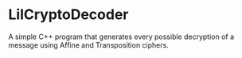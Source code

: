 # LilCryptoDecoder
A simple C++ program that generates every possible decryption of a message using Affine and Transposition ciphers.
